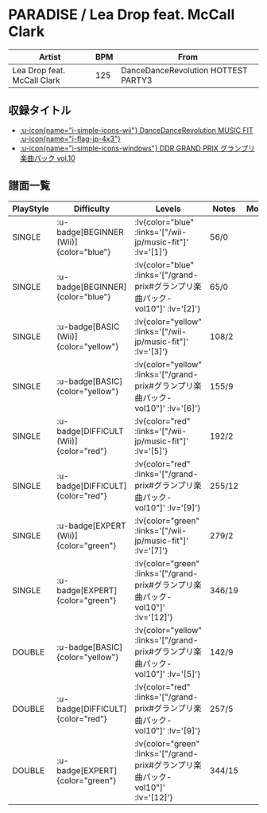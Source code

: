 # PARADISE / Lea Drop feat. McCall Clark

|Artist|BPM|From|
|------|---|----|
|Lea Drop feat. McCall Clark|125|DanceDanceRevolution HOTTEST PARTY3|

## 収録タイトル

- [ :u-icon{name="i-simple-icons-wii"} DanceDanceRevolution MUSIC FIT :u-icon{name="i-flag-jp-4x3"} ](/wii-jp/music-fit)
- [ :u-icon{name="i-simple-icons-windows"} DDR GRAND PRIX グランプリ楽曲パック vol.10](/grand-prix#グランプリ楽曲パック-vol10)

## 譜面一覧

|PlayStyle|Difficulty|Levels|Notes|Movie|
|---------|----------|------|-----|-----|
|SINGLE| :u-badge[BEGINNER (Wii)]{color="blue"} | :lv{color="blue" :links='["/wii-jp/music-fit"]' :lv='[1]'} |56/0||
|SINGLE| :u-badge[BEGINNER]{color="blue"} | :lv{color="blue" :links='["/grand-prix#グランプリ楽曲パック-vol10"]' :lv='[2]'} |65/0||
|SINGLE| :u-badge[BASIC (Wii)]{color="yellow"} | :lv{color="yellow" :links='["/wii-jp/music-fit"]' :lv='[3]'} |108/2||
|SINGLE| :u-badge[BASIC]{color="yellow"} | :lv{color="yellow" :links='["/grand-prix#グランプリ楽曲パック-vol10"]' :lv='[6]'} |155/9||
|SINGLE| :u-badge[DIFFICULT (Wii)]{color="red"} | :lv{color="red" :links='["/wii-jp/music-fit"]' :lv='[5]'} |192/2||
|SINGLE| :u-badge[DIFFICULT]{color="red"} | :lv{color="red" :links='["/grand-prix#グランプリ楽曲パック-vol10"]' :lv='[9]'} |255/12||
|SINGLE| :u-badge[EXPERT (Wii)]{color="green"} | :lv{color="green" :links='["/wii-jp/music-fit"]' :lv='[7]'} |279/2||
|SINGLE| :u-badge[EXPERT]{color="green"} | :lv{color="green" :links='["/grand-prix#グランプリ楽曲パック-vol10"]' :lv='[12]'} |346/19||
|DOUBLE| :u-badge[BASIC]{color="yellow"} | :lv{color="yellow" :links='["/grand-prix#グランプリ楽曲パック-vol10"]' :lv='[5]'} |142/9||
|DOUBLE| :u-badge[DIFFICULT]{color="red"} | :lv{color="red" :links='["/grand-prix#グランプリ楽曲パック-vol10"]' :lv='[9]'} |257/5||
|DOUBLE| :u-badge[EXPERT]{color="green"} | :lv{color="green" :links='["/grand-prix#グランプリ楽曲パック-vol10"]' :lv='[12]'} |344/15||
